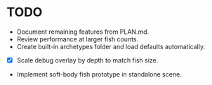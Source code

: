 # TODO
- Document remaining features from PLAN.md.
- Review performance at larger fish counts.
- Create built-in archetypes folder and load defaults automatically.
- [x] Scale debug overlay by depth to match fish size.
- Implement soft-body fish prototype in standalone scene.

